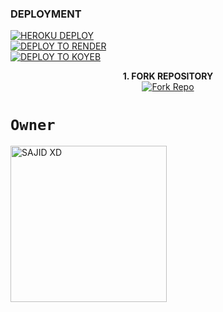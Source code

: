 
### DEPLOYMENT
 
<a href='https://dashboard.heroku.com/new?template=https://github.com/SAJID-XD-1/NIGHTMAR-SESSION' target="_blank"><img alt='HEROKU DEPLOY' src='https://img.shields.io/badge/-HEROKU DEPLOY-black?style=for-the-badge&logo=heroku&logoColor=white'/>
 <br>
<a href='https://dashboard.render.com' target="_blank">
    <img alt='DEPLOY TO RENDER' src='https://img.shields.io/badge/-DEPLOY TO RENDER-black?style=for-the-badge&logo=render&logoColor=white'/>
</a>
 <br>
<a href='https://app.koyeb.com' target="_blank">
    <img alt='DEPLOY TO KOYEB' src='https://img.shields.io/badge/-DEPLOY TO KOYEB-black?style=for-the-badge&logo=koyeb&logoColor=white'/>
</a>


<p align="center">
    <strong>1. FORK REPOSITORY</strong>
  <br>
    <a href="https://github.com/SAJID-XD-1/NIGHTMARE-SESSION/fork" target="_blank">
        <img alt="Fork Repo" src="https://img.shields.io/badge/Fork%20Repo-100000?style=for-the-badge&logo=scan&logoColor=white&labelColor=darkblue&color=darkblue"/>
    </a>
</p>

# `Owner`

 <a href="https://github.com/SAJID-XD-1"><img src="https://postimg.cc/18MzDFDs" width="250" height="250" alt="SAJID XD"/></a>

   
